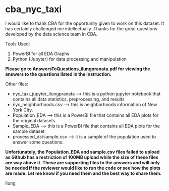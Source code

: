 # cba_nyc_taxi

I would like to thank CBA for the opportunity given to work on this dataset. It has certainly challenged me intellectually. Thanks for the great questions developed by the data science team in CBA. 

Tools Used:
1.	PowerBI for all EDA Graphs
2.	Python (Jupyter) for data processing and manipulation

<b>Please go to AnswersToQuestions_ilungpranata.pdf for viewing the answers to the questions listed in the instruction. </b>

Other files:
* nyc_taxi_jupyter_ilungpranata --> this is a python jupyter notebook that contains all data statistics, preprocessing, and results
* nyc_neighborhoods.csv --> this is neighborhoods information of New York City.
* Population_EDA --> this is a PowerBI file that contains all EDA plots for the original datasets
* Sample_EDA --> this is a PowerBI file that contains all EDA plots for the sample dataset
* processed_ds/sample.csv --> it is a sample of the population used to answer some questions.

<b>Unfortunately, the Population_EDA and sample.csv files failed to upload as Github has a restriction of 100MB upload while the size of these files are way above it. These are supporting files to the answers and will only be needed if the reviewer would like to run the code or see how the plots are made. Let me know if you need them and the best way to share them.</b>

Ilung
